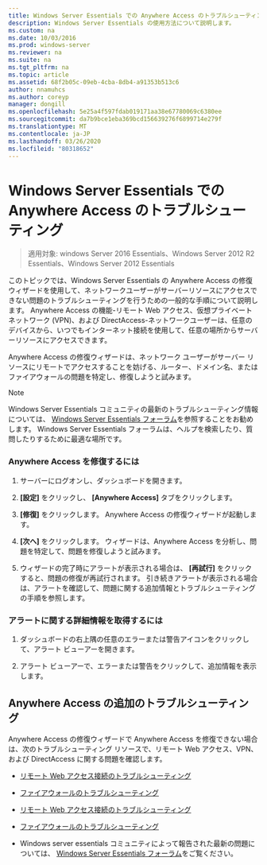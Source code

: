 ```yaml
---
title: Windows Server Essentials での Anywhere Access のトラブルシューティング
description: Windows Server Essentials の使用方法について説明します。
ms.custom: na
ms.date: 10/03/2016
ms.prod: windows-server
ms.reviewer: na
ms.suite: na
ms.tgt_pltfrm: na
ms.topic: article
ms.assetid: 68f2b05c-09eb-4cba-8db4-a91353b513c6
author: nnamuhcs
ms.author: coreyp
manager: dongill
ms.openlocfilehash: 5e25a4f597fdab019171aa38e67780069c6380ee
ms.sourcegitcommit: da7b9bce1eba369bcd156639276f6899714e279f
ms.translationtype: MT
ms.contentlocale: ja-JP
ms.lasthandoff: 03/26/2020
ms.locfileid: "80318652"
---
```

# <a name="troubleshoot-anywhere-access-in-windows-server-essentials"></a>Windows Server Essentials での Anywhere Access のトラブルシューティング

>適用対象: windows Server 2016 Essentials、Windows Server 2012 R2 Essentials、Windows Server 2012 Essentials

このトピックでは、Windows Server Essentials の Anywhere Access の修復ウィザードを使用して、ネットワークユーザーがサーバーリソースにアクセスできない問題のトラブルシューティングを行うための一般的な手順について説明します。 Anywhere Access の機能-リモート Web アクセス、仮想プライベートネットワーク (VPN)、および DirectAccess-ネットワークユーザーは、任意のデバイスから、いつでもインターネット接続を使用して、任意の場所からサーバーリソースにアクセスできます。  
  
 Anywhere Access の修復ウィザードは、ネットワーク ユーザーがサーバー リソースにリモートでアクセスすることを妨げる、ルーター、ドメイン名、またはファイアウォールの問題を特定し、修復しようと試みます。  
  
> [!NOTE]
>  Windows Server Essentials コミュニティの最新のトラブルシューティング情報については、 [Windows Server Essentials フォーラム](https://social.technet.microsoft.com/Forums/winserveressentials/threads)を参照することをお勧めします。 Windows Server Essentials フォーラムは、ヘルプを検索したり、質問したりするために最適な場所です。  
  
### <a name="to-repair-anywhere-access"></a>Anywhere Access を修復するには  
  
1.  サーバーにログオンし、ダッシュボードを開きます。  
  
2.  **[設定]** をクリックし、 **[Anywhere Access]** タブをクリックします。  
  
3.  **[修復]** をクリックします。 Anywhere Access の修復ウィザードが起動します。  
  
4.  **[次へ]** をクリックします。 ウィザードは、Anywhere Access を分析し、問題を特定して、問題を修復しようと試みます。  
  
5.  ウィザードの完了時にアラートが表示される場合は、 **[再試行]** をクリックすると、問題の修復が再試行されます。 引き続きアラートが表示される場合は、アラートを確認して、問題に関する追加情報とトラブルシューティングの手順を参照します。  
  
### <a name="to-get-more-information-about-an-alert"></a>アラートに関する詳細情報を取得するには  
  
1.  ダッシュボードの右上隅の任意のエラーまたは警告アイコンをクリックして、アラート ビューアーを開きます。  
  
2.  アラート ビューアーで、エラーまたは警告をクリックして、追加情報を表示します。  
  
## <a name="additional-troubleshooting-for-anywhere-access"></a>Anywhere Access の追加のトラブルシューティング  
 Anywhere Access の修復ウィザードで Anywhere Access を修復できない場合は、次のトラブルシューティング リソースで、リモート Web アクセス、VPN、および DirectAccess に関する問題を確認します。  
  

-   [リモート Web アクセス接続のトラブルシューティング](Troubleshoot-Remote-Web-Access-connectivity-in-Windows-Server-Essentials.md)  
  
-   [ファイアウォールのトラブルシューティング](Troubleshoot-your-firewall-in-Windows-Server-Essentials.md)  

-   [リモート Web アクセス接続のトラブルシューティング](../support/Troubleshoot-Remote-Web-Access-connectivity-in-Windows-Server-Essentials.md)  
  
-   [ファイアウォールのトラブルシューティング](../support/Troubleshoot-your-firewall-in-Windows-Server-Essentials.md)  

  
-   Windows server essentials コミュニティによって報告された最新の問題については、 [Windows Server Essentials フォーラム](https://social.technet.microsoft.com/Forums/winserveressentials/threads)をご覧ください。
